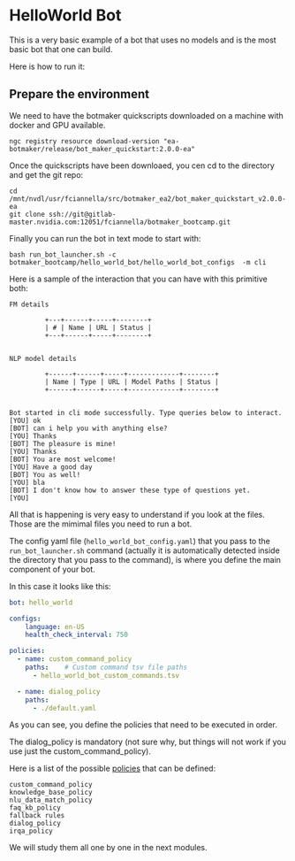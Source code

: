 # HelloWorld Bot

This is a very basic example of a bot that uses no models and is the most basic bot that one can build.

Here is how to run it:

## Prepare the environment

We need to have the botmaker quickscripts downloaded on a machine with docker and GPU available.

```shell
ngc registry resource download-version "ea-botmaker/release/bot_maker_quickstart:2.0.0-ea"
```

Once the quickscripts have been downloaed, you cen cd to the directory and get the git repo:

```shell
cd /mnt/nvdl/usr/fciannella/src/botmaker_ea2/bot_maker_quickstart_v2.0.0-ea
git clone ssh://git@gitlab-master.nvidia.com:12051/fciannella/botmaker_bootcamp.git
```

Finally you can run the bot in text mode to start with:

```shell
bash run_bot_launcher.sh -c botmaker_bootcamp/hello_world_bot/hello_world_bot_configs  -m cli
```

Here is a sample of the interaction that you can have with this primitive both:

```text
FM details
         
         +---+------+-----+--------+
         | # | Name | URL | Status |
         +---+------+-----+--------+
         
         
NLP model details
         
         +------+------+-----+-------------+--------+
         | Name | Type | URL | Model Paths | Status |
         +------+------+-----+-------------+--------+
         
         
Bot started in cli mode successfully. Type queries below to interact.
[YOU] ok
[BOT] can i help you with anything else?
[YOU] Thanks
[BOT] The pleasure is mine!
[YOU] Thanks
[BOT] You are most welcome!
[YOU] Have a good day
[BOT] You as well!
[YOU] bla
[BOT] I don't know how to answer these type of questions yet.
[YOU] 
```

All that is happening is very easy to understand if you look at the files. Those are the mimimal files you need to run a bot.

The config yaml file (`hello_world_bot_config.yaml`) that you pass to the `run_bot_launcher.sh` command (actually it is automatically detected inside the directory that you pass to the command), is where you define the main component of your bot.

In this case it looks like this:

```yaml
bot: hello_world

configs:
    language: en-US
    health_check_interval: 750

policies:
  - name: custom_command_policy
    paths:    # Custom command tsv file paths
      - hello_world_bot_custom_commands.tsv

  - name: dialog_policy
    paths:
      - ./default.yaml
```

As you can see, you define the policies that need to be executed in order.

The dialog_policy is mandatory (not sure why, but things will not work if you use just the custom_command_policy).

Here is a list of the possible [policies](https://docs.google.com/document/d/18FyCecxoACOkZL9SH65cvZEtA47WnM9lNMHsKtjus8c/edit#heading=h.8ihktxvivfeo) that can be defined:

```text
custom_command_policy
knowledge_base_policy
nlu_data_match_policy
faq_kb_policy
fallback rules
dialog_policy
irqa_policy
```

We will study them all one by one in the next modules.



